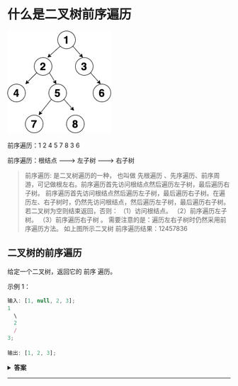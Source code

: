 <!--
 * @Author: Xing💭
 * @Date: 2020-10-27 18:14:24
 * @LastEditTime: 2020-10-28 11:59:25
 * @LastEditors: Xing💭
 * @Description:
 * @FilePath: /leetcode/每日一题/二叉树的前序遍历.md
 * @Xing💭
-->

# 什么是二叉树前序遍历

![二叉树前序遍历](./../assets/二叉树前序遍历.png)

前序遍历：1  2  4  5  7  8  3  6

前序遍历：根结点 ---> 左子树 ---> 右子树

> 前序遍历:
> 是二叉树遍历的一种， 也叫做 先根遍历 、先序遍历、前序周游，可记做根左右。前序遍历首先访问根结点然后遍历左子树，最后遍历右子树。
前序遍历首先访问根结点然后遍历左子树，最后遍历右子树。在遍历左、右子树时，仍然先访问根结点，然后遍历左子树，最后遍历右子树。
若二叉树为空则结束返回，否则：
（1）访问根结点。
（2）前序遍历左子树。
（3）前序遍历右子树 。
需要注意的是：遍历左右子树时仍然采用前序遍历方法。
如上图所示二叉树
前序遍历结果：12457836

## 二叉树的前序遍历

给定一个二叉树，返回它的 前序 遍历。

示例 1：

```javascript
输入: [1, null, 2, 3];
1
  \
  2
  /
3;

输出: [1, 2, 3];
```

<details>
  <summary>
    <b>答案</b>
  </summary>
  <p>
  递归解题法：
    preOrder 函数将根节点 root 的val值加入数组，然后递归调用自身 获取left 跟 right 的 val值 , 递归止于 节点为null的时候。

```javascript
/**
 * Definition for a binary tree node.
 * function TreeNode(val, left, right) {
 * this.val = (val===undefined ? 0 : val)
 * this.left = (left===undefined ? null : left)
 * this.right = (right===undefined ? null : right)
 * }
 */
/**
 * @param {TreeNode} root
 * @return {number[]}
 */
var preorderTraversal = function (root) {
 const res = [];
 const preOrder = root => {
  if (root == null) return;
  res.push(root.val);
  preOrder(root.left);
  preOrder(root.right);
 };
 preOrder(root);
 return res;
};

const root = {
 val: 1,
 left: null,
 right: {
  val: 2,
  left: { val: 3, left: null, right: null },
  right: null,
 },
};

const res = preorderTraversal(root);
```

迭代解题法：
维护一个栈 stack，模拟递归的压栈出栈。
遍历 获取 val 值 ，把 right 节点 压入 stack 栈内 ， 把 left 节点 赋值 给 根节点 root
进入第二次遍历，判断栈 stack 是否有值，如果有 把 栈内的数据 pop 出来，赋值 给 root，并获取 root 的 val，
把 left 节点 赋值 给 root ，进入第三次遍历， 重复 第一次 遍历所做的事情

```javascript
/**
 * Definition for a binary tree node.
 * function TreeNode(val, left, right) {
 * this.val = (val===undefined ? 0 : val)
 * this.left = (left===undefined ? null : left)
 * this.right = (right===undefined ? null : right)
 * }
 */
/**
 * @param {TreeNode} root
 * @return {number[]}
 */
var preorderTraversal = function (root) {
 const res = [];
 let stack = [];
 while (root) {
  res.push(root.val);
  if (root.right) stack.push(root.right);
  root = root.left;
 }

 while (stack.length) {
  root = stack.pop();
  res.push(root.val);
  if (root.right) stack.push(root.right);
  root = root.left;
  while (root) {
   res.push(root.val);
   if (root.right) stack.push(root.right);
   root = root.left;
  }
 }
 return res;
};

const root = {
 val: 1,
 left: null,
 right: {
  val: 2,
  left: { val: 3, left: null, right: null },
  right: null,
 },
};

const res = preorderTraversal(root);
```

  </p>
</details>

---
